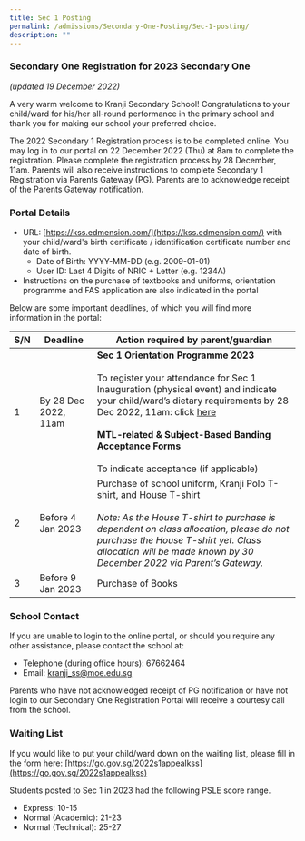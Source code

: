 ```yaml
---
title: Sec 1 Posting
permalink: /admissions/Secondary-One-Posting/Sec-1-posting/
description: ""
---
```

### Secondary One Registration for 2023 Secondary One
*(updated 19 December 2022)*

A very warm welcome to Kranji Secondary School! Congratulations to your child/ward for his/her all-round performance in the primary school and thank you for making our school your preferred choice.

The 2022 Secondary 1 Registration process is to be completed online. You may log in to our portal on 22 December 2022 (Thu) at 8am to complete the registration. Please complete the registration process by 28 December, 11am. Parents will also receive instructions to complete Secondary 1 Registration via Parents Gateway (PG). Parents are to acknowledge receipt of the Parents Gateway notification.

### Portal Details

*  URL: [https://kss.edmension.com/](https://kss.edmension.com/) with your child/ward's birth certificate / identification certificate number and date of birth.
	*   Date of Birth: YYYY-MM-DD (e.g. 2009-01-01)
	*   User ID: Last 4 Digits of NRIC + Letter (e.g. 1234A)
*   Instructions on the purchase of textbooks and uniforms, orientation programme and FAS application are also indicated in the portal

Below are some important deadlines, of which you will find more information in the portal:


| S/N | Deadline | Action required by parent/guardian |
| -------- | -------- | -------- |
| 1    | By 28 Dec 2022, 11am    |  **Sec 1 Orientation Programme 2023** <br><br>To register your attendance for Sec 1 Inauguration (physical event) and indicate your child/ward’s dietary requirements by 28 Dec 2022, 11am: click [here](https://go.gov.sg/2023sec1inaugreg) <br><br>**MTL-related & Subject-Based Banding Acceptance Forms** <br><br> To indicate acceptance (if applicable)    |
| 2   | Before 4 Jan 2023   | Purchase of school uniform, Kranji Polo T-shirt, and House T-shirt <br><br> *Note: As the House T-shirt to purchase is dependent on class allocation, please do not purchase the House T-shirt yet. Class allocation will be made known by 30 December 2022 via Parent’s Gateway.* |
| 3  | Before 9 Jan 2023   | Purchase of Books  |


### School Contact
If you are unable to login to the online portal, or should you require any other assistance, please contact the school at: 
* Telephone (during office hours): 67662464
* Email: [kranji_ss@moe.edu.sg](kranji_ss@moe.edu.sg)

Parents who have not acknowledged receipt of PG notification or have not login to our Secondary One Registration Portal will receive a courtesy call from the school.

### Waiting List
If you would like to put your child/ward down on the waiting list, please fill in the form here: [https://go.gov.sg/2022s1appealkss](https://go.gov.sg/2022s1appealkss)

Students posted to Sec 1 in 2023 had the following PSLE score range.

*   Express: 10-15
*   Normal (Academic): 21-23
*   Normal (Technical): 25-27